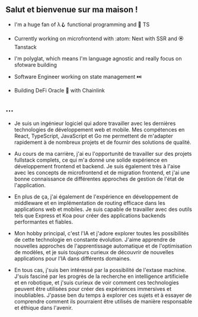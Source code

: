 ## Salut et bienvenue sur ma maison !

- I'm a huge fan of λ:hook: functional programming and :gem: TS

- Currently working on microfrontend with :atom: Next with SSR and :rosette: Tanstack

- I'm polyglat, which means I'm language agnostic and really focus on sfotware building

- Software Engineer working on state management ⏭️ 

- Building DeFi Oracle 🔗 with Chainlink

## ...

- Je suis un ingénieur logiciel qui adore travailler avec les dernières technologies de développement web et mobile. Mes compétences en React, TypeScript, JavaScript et Go me permettent de m'adapter rapidement à de nombreux projets et de fournir des solutions de qualité.

- Au cours de ma carrière, j'ai eu l'opportunité de travailler sur des projets fullstack complets, ce qui m'a donné une solide expérience en développement frontend et backend. Je suis également très à l'aise avec les concepts de microfrontend et de migration frontend, et j'ai une bonne connaissance de différentes approches de gestion de l'état de l'application.

- En plus de ça, j'ai également de l'expérience en développement de middleware et en implémentation de routing efficace dans les applications web et mobiles. Je suis capable de travailler avec des outils tels que Express et Koa pour créer des applications backends performantes et fiables.

- Mon hobby principal, c'est l'IA et j'adore explorer toutes les possibilités de cette technologie en constante évolution. J'aime apprendre de nouvelles approches de l'apprentissage automatique et de l'optimisation de modèles, et je suis toujours curieux de découvrir de nouvelles applications pour l'IA dans différents domaines.

- En tous cas, j'suis ben intéressé par la possibilité de l'extase machine. J'suis fasciné par les progrès de la recherche en intelligence artificielle et en robotique, et j'suis curieux de voir comment ces technologies peuvent être utilisées pour créer des expériences immersives et inoubliables. J'passe ben du temps à explorer ces sujets et à essayer de comprendre comment ils pourraient être utilisés de manière responsable et éthique dans l'avenir.

